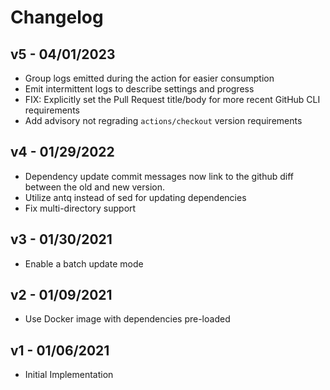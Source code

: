 # Changelog

## v5 - 04/01/2023

- Group logs emitted during the action for easier consumption
- Emit intermittent logs to describe settings and progress
- FIX: Explicitly set the Pull Request title/body for more recent GitHub CLI requirements
- Add advisory not regrading `actions/checkout` version requirements

## v4 - 01/29/2022

- Dependency update commit messages now link to the github diff between the old and new version.
- Utilize antq instead of sed for updating dependencies
- Fix multi-directory support

## v3 - 01/30/2021

- Enable a batch update mode

## v2 - 01/09/2021

- Use Docker image with dependencies pre-loaded

## v1 - 01/06/2021

- Initial Implementation
